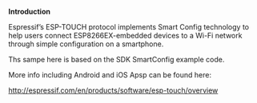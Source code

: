 <b>Introduction</b>

Espressif’s ESP-TOUCH protocol implements Smart Config technology to help users connect ESP8266EX-embedded devices to a Wi-Fi network through simple configuration on a smartphone.

Ths sampe here is based on the SDK SmartConfig example code.

More info including Android and iOS Apsp can be found here:

http://espressif.com/en/products/software/esp-touch/overview

